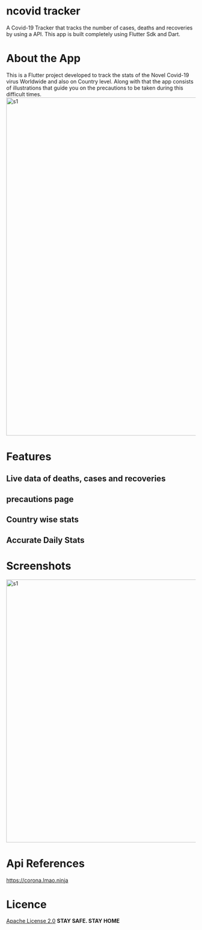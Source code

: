 # ncovid tracker

A Covid-19 Tracker that tracks the number of cases, deaths and recoveries by using a API. This app is built completely using Flutter Sdk and Dart.

# About the App

This is a Flutter project developed to track the stats of the Novel Covid-19 virus Worldwide and also on Country level. Along with that the app consists of illustrations that guide you on the precautions to be taken during this difficult times.
<img src="https://github.com/afrozshaikh25/ncovid19/blob/master/About01.png" alt="s1" width="900">

# Features
## Live data of deaths, cases and recoveries
## precautions page 
## Country wise stats 
## Accurate Daily Stats

# Screenshots

<img src="https://github.com/afrozshaikh25/ncovid19/blob/master/sc01.png" alt="s1" width="700">

# Api References
https://corona.lmao.ninja

# Licence
<a href="https://github.com/afrozshaikh25/ncovid19/blob/master/LICENSE">Apache License 2.0</a>
<b>STAY SAFE. STAY HOME</b>
